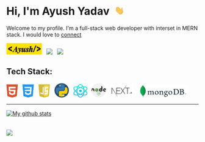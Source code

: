# **Hi, I'm Ayush Yadav** &nbsp;[<img src="https://raw.githubusercontent.com/ABSphreak/ABSphreak/master/gifs/Hi.gif" width="25px">](https://ayushy.dev)

Welcome to my profile. I'm a full-stack web developer with interset in MERN stack. I would love to <a href="https://ayushy.dev">connect</a>

<div style="text-align: left">

[<img height="30" src="./src/ayush.svg"/>](https://ayushy.dev) &nbsp;
[<img height="30" src="https://img.shields.io/badge/linkedin-blue.svg?&style=for-the-badge&logo=linkedin&logoColor=white" />](https://www.linkedin.com/in/ayushyadav468/) &nbsp;
[<img height="30" src="https://img.shields.io/badge/twitter-%231DA1F2.svg?&style=for-the-badge&logo=twitter&logoColor=white" />](https://twitter.com/AyushYa59823303)

</div>

## Tech Stack:

<p align="left">
<img src="./src/html.svg" alt="html5" height="35"/> &nbsp;
<img src="./src/css.svg" alt="css3" height="35"/> &nbsp;
<img src="./src/js.svg" alt="js" height="35"/> &nbsp;
<img src="./src/python.svg" alt="python" height="38"/> &nbsp; 
<img src="./src/reactjs.svg" alt="reactjs" height="35"/> &nbsp;
<img src="./src/nodejs.svg" alt="nodejs" height="38"/> &nbsp;
<img src="./src/nextjs.svg" alt="nextjs" height="35" width="60"/> &nbsp;
<img src="./src/mongodb.svg" alt="mongodb" height="35"/>
</p>

---

<a href="https://github.com/anuraghazra/github-readme-stats">
  <img align="center" src="https://github-readme-stats.anuraghazra1.vercel.app/api?username=ayushyadav468&show_icons=true&line_height=27&include_all_commits=true" alt="My github stats" />
</a>

\
<a href="https://github.com/anuraghazra/github-readme-stats">
<img align="center" src="https://github-readme-stats.vercel.app/api/top-langs/?username=ayushyadav468&hide=java&langs_count=8&layout=compact" />
</a>
